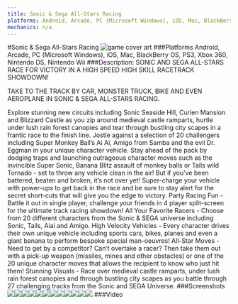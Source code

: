 ```yaml
---
title: Sonic & Sega All-Stars Racing
platforms: Android, Arcade, PC (Microsoft Windows), iOS, Mac, BlackBerry OS, PS3, Xbox 360, Nintendo DS, Nintendo Wii
mechanics: n/a
---
```

#Sonic & Sega All-Stars Racing
![game cover art](//images.igdb.com/igdb/image/upload/t_cover_big/shsjhpgfjqydrla8gc36.jpg "Logo Title Text 1")
###Platforms
Android, Arcade, PC (Microsoft Windows), iOS, Mac, BlackBerry OS, PS3, Xbox 360, Nintendo DS, Nintendo Wii
###Description:
SONIC AND SEGA ALL-STARS RACE FOR VICTORY IN A HIGH SPEED HIGH SKILL RACETRACK SHOWDOWN! 
 
TAKE TO THE TRACK BY CAR, MONSTER TRUCK, BIKE AND EVEN AEROPLANE IN SONIC & SEGA ALL-STARS RACING. 
 
Explore stunning new circuits including Sonic Seaside Hill, Curien Mansion and Blizzard Castle as you zip around medieval castle ramparts, hurtle under lush rain forest canopies and tear through bustling city scapes in a frantic race to the finish line. Jostle against a selection of 20 challengers including Super Monkey Ball’s Ai Ai, Amigo from Samba and the evil Dr. Eggman in your unique character vehicle. Stay ahead of the pack by dodging traps and launching outrageous character moves such as the invincible Super Sonic, Banana Blitz assault of monkey balls or Tails wild Tornado - set to throw any vehicle clean in the air! But if you’ve been battered, beaten and broken, it’s not over yet! Super-charge your vehicle with power-ups to get back in the race and be sure to stay alert for the secret short-cuts that will give you the edge to victory. 
					Party Racing Fun - Battle it out in single player, challenge your friends in 4 player split-screen for the ultimate track racing showdown! 
					All Your Favorite Racers - Choose from 20 different characters from the Sonic & SEGA universe including Sonic, Tails, Aiai and Amigo. 
					High Velocity Vehicles - Every character drives their own unique vehicle including sports cars, bikes, planes and even a giant banana to perform bespoke special man-oeuvres! 
					All-Star Moves - Need to get by a competitor? Can’t overtake a racer? Then take them out with a pick-up weapon (missiles, mines and other obstacles) or one of the 20 unique character moves that allows the recipient to know who just hit them! 
					Stunning Visuals - Race over medieval castle ramparts, under lush rain forest canopies and through bustling city scapes as you battle through 27 challenging tracks from the Sonic and SEGA Universe.
###Screenshots
<a target="_blank" href="//images.igdb.com/igdb/image/upload/t_cover_big/p9fp9e6tpiyhyofjei86.jpg"><img src="//images.igdb.com/igdb/image/upload/t_thumb/p9fp9e6tpiyhyofjei86.jpg"/></a><a target="_blank" href="//images.igdb.com/igdb/image/upload/t_cover_big/xg9ab9cyzixxdxmybpfu.jpg"><img src="//images.igdb.com/igdb/image/upload/t_thumb/xg9ab9cyzixxdxmybpfu.jpg"/></a><a target="_blank" href="//images.igdb.com/igdb/image/upload/t_cover_big/pemmz6bfl32vdnmwcc4h.jpg"><img src="//images.igdb.com/igdb/image/upload/t_thumb/pemmz6bfl32vdnmwcc4h.jpg"/></a><a target="_blank" href="//images.igdb.com/igdb/image/upload/t_cover_big/g2evqm8ktgwksqomb48a.jpg"><img src="//images.igdb.com/igdb/image/upload/t_thumb/g2evqm8ktgwksqomb48a.jpg"/></a><a target="_blank" href="//images.igdb.com/igdb/image/upload/t_cover_big/xsdiesrs50x8rzvpwpot.jpg"><img src="//images.igdb.com/igdb/image/upload/t_thumb/xsdiesrs50x8rzvpwpot.jpg"/></a><a target="_blank" href="//images.igdb.com/igdb/image/upload/t_cover_big/bi80jfln1uwhhlbcrhlg.jpg"><img src="//images.igdb.com/igdb/image/upload/t_thumb/bi80jfln1uwhhlbcrhlg.jpg"/></a><a target="_blank" href="//images.igdb.com/igdb/image/upload/t_cover_big/xg07ptatovwbyaevhrpj.jpg"><img src="//images.igdb.com/igdb/image/upload/t_thumb/xg07ptatovwbyaevhrpj.jpg"/></a><a target="_blank" href="//images.igdb.com/igdb/image/upload/t_cover_big/yoqv9mxnvb2ka0caulpp.jpg"><img src="//images.igdb.com/igdb/image/upload/t_thumb/yoqv9mxnvb2ka0caulpp.jpg"/></a><a target="_blank" href="//images.igdb.com/igdb/image/upload/t_cover_big/lv9crsl3kjyp92lpeuxd.jpg"><img src="//images.igdb.com/igdb/image/upload/t_thumb/lv9crsl3kjyp92lpeuxd.jpg"/></a><a target="_blank" href="//images.igdb.com/igdb/image/upload/t_cover_big/rbz0jxeiaaicmew0rzny.jpg"><img src="//images.igdb.com/igdb/image/upload/t_thumb/rbz0jxeiaaicmew0rzny.jpg"/></a><a target="_blank" href="//images.igdb.com/igdb/image/upload/t_cover_big/johtiv5xlwgj0lh0yzsp.jpg"><img src="//images.igdb.com/igdb/image/upload/t_thumb/johtiv5xlwgj0lh0yzsp.jpg"/></a><a target="_blank" href="//images.igdb.com/igdb/image/upload/t_cover_big/vpl5htaiyfvkyzi6sw8h.jpg"><img src="//images.igdb.com/igdb/image/upload/t_thumb/vpl5htaiyfvkyzi6sw8h.jpg"/></a>
###Video

